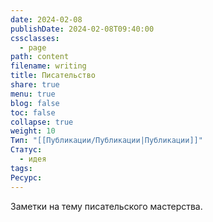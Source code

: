 ```yaml
---
date: 2024-02-08
publishDate: 2024-02-08T09:40:00
cssclasses:
  - page
path: content
filename: writing
title: Писательство
share: true
menu: true
blog: false
toc: false
collapse: true
weight: 10
Тип: "[[Публикации/Публикации|Публикации]]"
Статус:
  - идея
tags: 
Ресурс: 
---
```



Заметки на тему писательского мастерства.